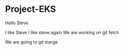 # Project-EKS

Hello Steve

I like Steve
I like steve again
We are working on git fetch 

We are going to git merge

